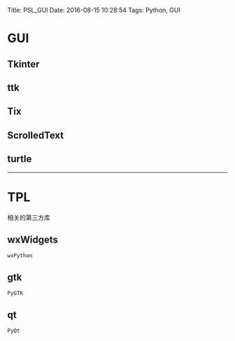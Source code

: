 Title: PSL_GUI
Date: 2016-08-15 10:28:54
Tags: Python, GUI



# GUI

## Tkinter

## ttk

## Tix

## ScrolledText

## turtle

***

# TPL

相关的第三方库

## wxWidgets

    wxPython

## gtk

    PyGTK

## qt

    PyQt

